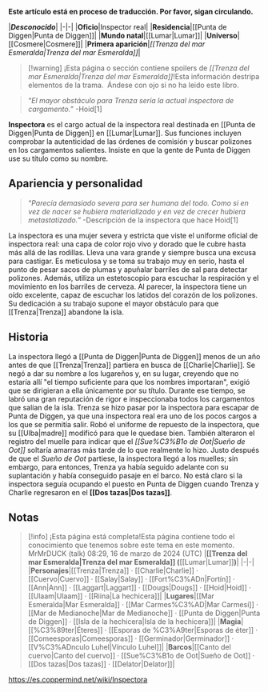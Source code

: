 **Este artículo está en proceso de traducción. Por favor, sigan circulando.**


|***Desconocido***|
|-|-|
|**Oficio**|Inspector real|
|**Residencia**|[[Punta de Diggen\|Punta de Diggen]]|
|**Mundo natal**|[[Lumar\|Lumar]]|
|**Universo**|[[Cosmere\|Cosmere]]|
|**Primera aparición**|*[[Trenza del mar Esmeralda\|Trenza del mar Esmeralda]]*|

> [!warning] ¡Esta página o sección contiene spoilers de *[[Trenza del mar Esmeralda\|Trenza del mar Esmeralda]]*!Esta información destripa elementos de la trama.  Ándese con ojo si no ha leido este libro.

>“*El mayor obstáculo para Trenza sería la actual inspectora de cargamento.*”
\-Hoid[1]


**Inspectora** es el cargo actual de la inspectora real destinada en [[Punta de Diggen\|Punta de Diggen]] en [[Lumar\|Lumar]]. Sus funciones incluyen comprobar la autenticidad de las órdenes de comisión y buscar polizones en los cargamentos salientes. Insiste en que la gente de Punta de Diggen use su título como su nombre.

## Apariencia y personalidad
>“*Parecía demasiado severa para ser humana del todo. Como si en vez de nacer se hubiera materializado y en vez de crecer hubiera metastatizado.*”
\-Descripción de la inspectora que hace Hoid[1]

La inspectora es una mujer severa y estricta que viste el uniforme oficial de inspectora real: una capa de color rojo vivo y dorado que le cubre hasta más allá de las rodillas. Lleva una vara grande y siempre busca una excusa para castigar. Es meticulosa y se toma su trabajo muy en serio, hasta el punto de pesar sacos de plumas y apuñalar barriles de sal para detectar polizones. Además, utiliza un estetoscopio para escuchar la respiración y el movimiento en los barriles de cerveza. Al parecer, la inspectora tiene un oído excelente, capaz de escuchar los latidos del corazón de los polizones. Su dedicación a su trabajo supone el mayor obstáculo para que [[Trenza\|Trenza]] abandone la isla.

## Historia
La inspectora llegó a [[Punta de Diggen\|Punta de Diggen]] menos de un año antes de que [[Trenza\|Trenza]] partiera en busca de [[Charlie\|Charlie]]. Se negó a dar su nombre a los lugareños y, en su lugar, creyendo que no estaría allí "el tiempo suficiente para que los nombres importaran", exigió que se dirigieran a ella únicamente por su título. Durante ese tiempo, se labró una gran reputación de rigor e inspeccionaba todos los cargamentos que salían de la isla. Trenza se hizo pasar por la inspectora para escapar de Punta de Diggen, ya que una inspectora real era uno de los pocos cargos a los que se permitía salir. Robó el uniforme de repuesto de la inspectora, que su [[Ulba\|madre]] modificó para que le quedase bien. También alteraron el registro del muelle para indicar que el *[[Sue%C3%B1o de Oot\|Sueño de Oot]]* soltaría amarras más tarde de lo que realmente lo hizo. Justo después de que el *Sueño de Oot* partiese, la inspectora llegó a los muelles; sin embargo, para entonces, Trenza ya había seguido adelante con su suplantación y había conseguido pasaje en el barco.
No está claro si la inspectora seguía ocupando el puesto en Punta de Diggen cuando Trenza y Charlie regresaron en el **[[Dos tazas\|Dos tazas]]**.

## Notas

> [!info] ¡Esta página está completa!Esta página contiene todo el conocimiento que tenemos sobre este tema en este momento.
MrMrDUCK (talk) 08:29, 16 de marzo de 2024 (UTC)
|**[[Trenza del mar Esmeralda\|Trenza del mar Esmeralda]] (**[[Lumar\|Lumar]]**)**|
|-|-|
|**Personajes**|[[Trenza\|Trenza]] · [[Charlie\|Charlie]] · [[Cuervo\|Cuervo]] · [[Salay\|Salay]] · [[Fort%C3%ADn\|Fortín]] · [[Ann\|Ann]] · [[Laggart\|Laggart]] · [[Dougs\|Dougs]] · [[Hoid\|Hoid]] · [[Ulaam\|Ulaam]] · [[Riina\|La hechicera]]|
|**Lugares**|[[Mar Esmeralda\|Mar Esmeralda]] · [[Mar Carmes%C3%AD\|Mar Carmesí]] · [[Mar de Medianoche\|Mar de Medianoche]] · [[Punta de Diggen\|Punta de Diggen]] · [[Isla de la hechicera\|Isla de la hechicera]]|
|**Magia**|[[%C3%89ter\|Éteres]] · [[Esporas de %C3%A9ter\|Esporas de éter]] · [[Comeesporas\|Comeesporas]] · [[Germinador\|Germinador]] · [[V%C3%ADnculo Luhel\|Vínculo Luhel]]|
|**Barcos**|[[Canto del cuervo\|Canto del cuervo]] · [[Sue%C3%B1o de Oot\|Sueño de Oot]] · [[Dos tazas\|Dos tazas]] · [[Delator\|Delator]]|



https://es.coppermind.net/wiki/Inspectora